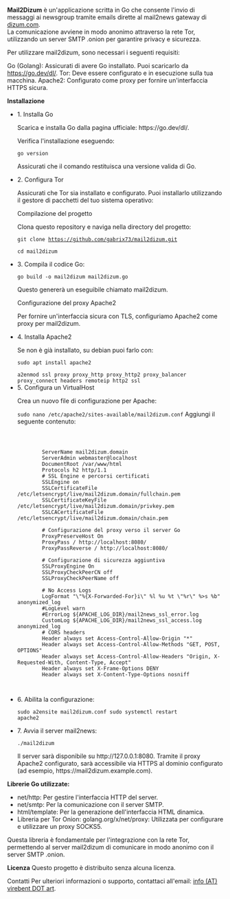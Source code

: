 <p><strong>Mail2Dizum</strong> è un'applicazione scritta in Go che consente l'invio di messaggi ai newsgroup tramite emails dirette al mail2news gateway di <a href="https://dizum.com/">dizum.com</a>. <br>
La comunicazione avviene in modo anonimo attraverso la rete Tor, utilizzando un server SMTP .onion per garantire privacy e sicurezza.</p>

Per utilizzare mail2dizum, sono necessari i seguenti requisiti:

Go (Golang): Assicurati di avere Go installato. 
Puoi scaricarlo da https://go.dev/dl/.
Tor: Deve essere configurato e in esecuzione sulla tua macchina.
Apache2: Configurato come proxy per fornire un'interfaccia HTTPS sicura.

<b>Installazione</b><ul>
<li>1. Installa Go<br>
<p>Scarica e installa Go dalla pagina ufficiale: https://go.dev/dl/.</p></li>

<p>Verifica l'installazione eseguendo:</p>

<code>go version</code><br>
<p>Assicurati che il comando restituisca una versione valida di Go.</p>

<li>2. Configura Tor<br></li>
<p>Assicurati che Tor sia installato e configurato. Puoi installarlo utilizzando il gestore di pacchetti del tuo sistema operativo:</p>

Compilazione del progetto<br>
<p>Clona questo repository e naviga nella directory del progetto:</p>

<code>git clone https://github.com/gabrix73/mail2dizum.git<br>
cd mail2dizum</code>

<li><p>3. Compila il codice Go:</p></li>

<code>go build -o mail2dizum mail2dizum.go</code>
<p>Questo genererà un eseguibile chiamato mail2dizum.</p>

<p>Configurazione del proxy Apache2</p>
<p>Per fornire un'interfaccia sicura con TLS, configuriamo Apache2 come proxy per mail2dizum.</p>

<li>4. Installa Apache2<br></li>
<p>Se non è già installato, su debian puoi farlo con:</p>
<code>sudo apt install apache2<br>
a2enmod ssl proxy proxy_http proxy_http2 proxy_balancer proxy_connect headers remoteip http2 ssl</code>

<li>5. Configura un VirtualHost<br></li>
<p>Crea un nuovo file di configurazione per Apache:</p>

<code>sudo nano /etc/apache2/sites-available/mail2dizum.conf</code>
Aggiungi il seguente contenuto:<br>
<pre><code>
    <IfModule mod_ssl.c>
    <VirtualHost *:4443>
        ServerName mail2dizum.domain
        ServerAdmin webmaster@localhost
        DocumentRoot /var/www/html
        Protocols h2 http/1.1
        # SSL Engine e percorsi certificati
        SSLEngine on
        SSLCertificateFile /etc/letsencrypt/live/mail2dizum.domain/fullchain.pem
        SSLCertificateKeyFile /etc/letsencrypt/live/mail2dizum.domain/privkey.pem
        SSLCACertificateFile /etc/letsencrypt/live/mail2dizum.domain/chain.pem

        # Configurazione del proxy verso il server Go
        ProxyPreserveHost On
        ProxyPass / http://localhost:8080/
        ProxyPassReverse / http://localhost:8080/

        # Configurazione di sicurezza aggiuntiva
        SSLProxyEngine On
        SSLProxyCheckPeerCN off
        SSLProxyCheckPeerName off

        # No Access Logs
        LogFormat "\"%{X-Forwarded-For}i\" %l %u %t \"%r\" %>s %b" anonymized_log
        #LogLevel warn
        #ErrorLog ${APACHE_LOG_DIR}/mail2news_ssl_error.log
        CustomLog ${APACHE_LOG_DIR}/mail2news_ssl_access.log anonymized_log
        # CORS headers
        Header always set Access-Control-Allow-Origin "*"
        Header always set Access-Control-Allow-Methods "GET, POST, OPTIONS"
        Header always set Access-Control-Allow-Headers "Origin, X-Requested-With, Content-Type, Accept"        
        Header always set X-Frame-Options DENY
        Header always set X-Content-Type-Options nosniff
     </VirtualHost>
</IfModule>
</code></pre>
<li>6. Abilita la configurazione:<br></li>

<code>sudo a2ensite mail2dizum.conf
sudo systemctl restart apache2</code>

<li>7. Avvia il server mail2news:<br></li>

<code>./mail2dizum</code>
<p>Il server sarà disponibile su http://127.0.0.1:8080. Tramite il proxy Apache2 configurato, sarà accessibile via HTTPS al dominio configurato (ad esempio, https://mail2dizum.example.com).</p></ul>

<b>Librerie Go utilizzate:</b>
<p><ul><li>net/http: Per gestire l'interfaccia HTTP del server.</li>
<li>net/smtp: Per la comunicazione con il server SMTP.</li>
<li>html/template: Per la generazione dell'interfaccia HTML dinamica.</li>
<li>Libreria per Tor Onion:
golang.org/x/net/proxy: Utilizzata per configurare e utilizzare un proxy SOCKS5.</li></ul></p>
<p>Questa libreria è fondamentale per l'integrazione con la rete Tor, permettendo al server mail2dizum di comunicare in modo anonimo con il server SMTP .onion.</p>

<b>Licenza</b>
Questo progetto è distribuito senza alcuna licenza.

Contatti
Per ulteriori informazioni o supporto, contattaci all'email: <A HREF="&#109;&#97;&#105;&#108;&#116;&#111;&#58;%69%6E%66%6F%40%76%69%72%65%62%65%6E%74%2E%61%72%74"> info (AT) virebent DOT art</a>.
